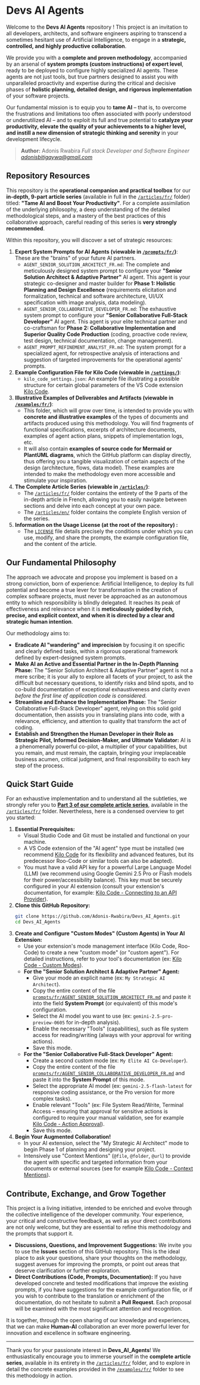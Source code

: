 # Devs AI Agents

Welcome to the **Devs AI Agents** repository !
This project is an invitation to all developers, architects, and software engineers aspiring to transcend a sometimes hesitant use of Artificial Intelligence, to engage in a **strategic, controlled, and highly productive collaboration**.

We provide you with a **complete and proven methodology**, accompanied by an arsenal of **system prompts (custom instructions) of expert level**, ready to be deployed to configure highly specialized AI agents. These agents are not just tools, but true partners designed to assist you with unparalleled proactivity and expertise during the critical and decisive phases of **holistic planning, detailed design, and rigorous implementation** of your software projects.

Our fundamental mission is to equip you to **tame AI** – that is, to overcome the frustrations and limitations too often associated with poorly understood or underutilized AI – and to exploit its full and true potential to **catalyze your productivity, elevate the quality of your achievements to a higher level, and instill a new dimension of strategic thinking and serenity** in your development lifecycle.

> **Author:** Adonis Rwabira
*Full stack Developer and Software Engineer*
*adonisbitigaywa@gmail.com*

## Repository Resources

This repository is the **operational companion and practical toolbox** for our **in-depth, 9-part article series** (available in full in the [`/articles/fr/`](./articles/fr/) folder) titled: **"Tame AI and Boost Your Productivity"**. For a complete assimilation of the underlying philosophy, a deep understanding of the detailed methodological steps, and a mastery of the best practices of this collaborative approach, careful reading of this series is **very strongly recommended**.

Within this repository, you will discover a set of strategic resources:

1.  **Expert System Prompts for AI Agents (viewable in [`/prompts/fr/`](./prompts/fr/))**: These are the "brains" of your future AI partners.
    *   `AGENT_SENIOR_SOLUTION_ARCHITECT_FR.md`: The complete and meticulously designed system prompt to configure your **"Senior Solution Architect & Adaptive Partner"** AI agent. This agent is your strategic co-designer and master builder for **Phase 1: Holistic Planning and Design Excellence** (requirements elicitation and formalization, technical and software architecture, UI/UX specification with image analysis, data modeling).
    *   `AGENT_SENIOR_COLLABORATIVE_DEVELOPER_FR.md`: The exhaustive system prompt to configure your **"Senior Collaborative Full-Stack Developer"** AI agent. This agent is your elite technical partner and co-craftsman for **Phase 2: Collaborative Implementation and Superior Quality Code Production** (coding, proactive code review, test design, technical documentation, change management).
    *   `AGENT_PROMPT_REFINEMENT_ANALYST_FR.md`: The system prompt for a specialized agent, for retrospective analysis of interactions and suggestion of targeted improvements for the operational agents' prompts.
2.  **Example Configuration File for Kilo Code (viewable in [`/settings/`](./settings/))**:
    *   `kilo_code_settings.json`: An example file illustrating a possible structure for certain global parameters of the VS Code extension [Kilo Code](https://kilocode.ai/).
3.  **Illustrative Examples of Deliverables and Artifacts (viewable in [`/examples/fr/`](./examples/fr/))**:
    *   This folder, which will grow over time, is intended to provide you with **concrete and illustrative examples** of the types of documents and artifacts produced using this methodology. You will find fragments of functional specifications, excerpts of architecture documents, examples of agent action plans, snippets of implementation logs, etc.
    *   It will also contain **examples of source code for Mermaid or PlantUML diagrams**, which the GitHub platform can display directly, thus offering you a tangible visualization of certain aspects of the design (architecture, flows, data model). These examples are intended to make the methodology even more accessible and stimulate your inspiration.
4.  **The Complete Article Series (viewable in [`/articles/`](./articles/))**:
    *   The [`/articles/fr/`](./articles/fr/) folder contains the entirety of the 9 parts of the in-depth article in French, allowing you to easily navigate between sections and delve into each concept at your own pace.
    *   The [`/articles/en/`](./articles/en/) folder contains the complete English version of the series.
5.  **Information on the Usage License (at the root of the repository) :**
    *   The [`LICENSE`](./LICENSE) file details precisely the conditions under which you can use, modify, and share the prompts, the example configuration file, and the content of the article.

## Our Fundamental Philosophy

The approach we advocate and propose you implement is based on a strong conviction, born of experience: Artificial Intelligence, to deploy its full potential and become a true lever for transformation in the creation of complex software projects, must never be approached as an autonomous entity to which responsibility is blindly delegated. It reaches its peak of effectiveness and relevance when it is **meticulously guided by rich, precise, and explicit context, and when it is directed by a clear and strategic human intention**.

Our methodology aims to:

*   **Eradicate AI "wandering" and imprecision** by focusing it on specific and clearly defined tasks, within a rigorous operational framework defined by expert-designed system prompts.
*   **Make AI an Active and Essential Partner in the In-Depth Planning Phase:** The "Senior Solution Architect & Adaptive Partner" agent is not a mere scribe; it is your ally to explore all facets of your project, to ask the difficult but necessary questions, to identify risks and blind spots, and to co-build documentation of exceptional exhaustiveness and clarity *even before the first line of application code is considered*.
*   **Streamline and Enhance the Implementation Phase:** The "Senior Collaborative Full-Stack Developer" agent, relying on this solid gold documentation, then assists you in translating plans into code, with a relevance, efficiency, and attention to quality that transform the act of coding.
*   **Establish and Strengthen the Human Developer in their Role as Strategic Pilot, Informed Decision-Maker, and Ultimate Validator:** AI is a phenomenally powerful co-pilot, a multiplier of your capabilities, but you remain, and must remain, the captain, bringing your irreplaceable business acumen, critical judgment, and final responsibility to each key step of the process.

## Quick Start Guide

For an exhaustive implementation and to understand all the subtleties, we strongly refer you to [**Part 3 of our complete article series**](./articles/fr/part3_guide_pratique_configuration_kilo_code.md), available in the [`/articles/fr/`](./articles/fr/) folder. Nevertheless, here is a condensed overview to get you started:

1.  **Essential Prerequisites:**
    *   Visual Studio Code and Git must be installed and functional on your machine.
    *   A VS Code extension of the "AI agent" type must be installed (we recommend [Kilo Code](https://kilocode.ai/) for its flexibility and advanced features, but its predecessor Roo-Code or similar tools can also be adapted).
    *   You must have a valid API key for a powerful Large Language Model (LLM) (we recommend using Google Gemini 2.5 Pro or Flash models for their power/accessibility balance). This key must be securely configured in your AI extension (consult your extension's documentation, for example: [Kilo Code - Connecting to an API Provider](https://kilocode.ai/docs/getting-started/connecting-api-provider)).
2.  **Clone this GitHub Repository:**
    ```bash
    git clone https://github.com/Adonis-Rwabira/Devs_AI_Agents.git
    cd Devs_AI_Agents
    ```
3.  **Create and Configure "Custom Modes" (Custom Agents) in Your AI Extension:**
    *   Use your extension's mode management interface (Kilo Code, Roo-Code) to create a new "custom mode" (or "custom agent"). For detailed instructions, refer to your tool's documentation (ex: [Kilo Code - Custom Modes](https://kilocode.ai/docs/features/custom-modes)).
    *   **For the "Senior Solution Architect & Adaptive Partner" Agent:**
        *   Give your mode an explicit name (ex: `My Strategic AI Architect`).
        *   Copy the entire content of the file [`prompts/fr/AGENT_SENIOR_SOLUTION_ARCHITECT_FR.md`](./prompts/fr/AGENT_SENIOR_SOLUTION_ARCHITECT_FR.md) and paste it into the field **System Prompt** (or equivalent) of this mode's configuration.
        *   Select the AI model you want to use (ex: `gemini-2.5-pro-preview-0605` for in-depth analysis).
        *   Enable the necessary "Tools" (capabilities), such as file system access for reading/writing (always with your approval for writing actions).
        *   Save this mode.
    *   **For the "Senior Collaborative Full-Stack Developer" Agent:**
        *   Create a second custom mode (ex: `My Elite AI Co-Developer`).
        *   Copy the entire content of the file [`prompts/fr/AGENT_SENIOR_COLLABORATIVE_DEVELOPER_FR.md`](./prompts/fr/AGENT_SENIOR_COLLABORATIVE_DEVELOPER_FR.md) and paste it into the **System Prompt** of this mode.
        *   Select the appropriate AI model (ex: `gemini-2.5-flash-latest` for responsive coding assistance, or the Pro version for more complex tasks).
        *   Enable relevant "Tools" (ex: File System Read/Write, Terminal Access – ensuring that approval for sensitive actions is configured to require your manual validation, see for example [Kilo Code - Action Approval](https://kilocode.ai/docs/features/auto-approving-actions)).
        *   Save this mode.
4.  **Begin Your Augmented Collaboration!**
    *   In your AI extension, select the "My Strategic AI Architect" mode to begin Phase 1 of planning and designing your project.
    *   Intensively use "Context Mentions" (`@file`, `@folder`, `@url`) to provide the agent with specific and targeted information from your documents or external sources (see for example [Kilo Code - Context Mentions](https://kilocode.ai/docs/basic-usage/context-mentions)).

## Contribute, Exchange, and Grow Together

This project is a living initiative, intended to be enriched and evolve through the collective intelligence of the developer community. Your experience, your critical and constructive feedback, as well as your direct contributions are not only welcome, but they are essential to refine this methodology and the prompts that support it.

*   **Discussions, Questions, and Improvement Suggestions:** We invite you to use the **Issues** section of this GitHub repository. This is the ideal place to ask your questions, share your thoughts on the methodology, suggest avenues for improving the prompts, or point out areas that deserve clarification or further exploration.
*   **Direct Contributions (Code, Prompts, Documentation):** If you have developed concrete and tested modifications that improve the existing prompts, if you have suggestions for the example configuration file, or if you wish to contribute to the translation or enrichment of the documentation, do not hesitate to submit a **Pull Request**. Each proposal will be examined with the most significant attention and recognition.

It is together, through the open sharing of our knowledge and experiences, that we can make **Human-AI** collaboration an ever more powerful lever for innovation and excellence in software engineering.

---

Thank you for your passionate interest in **Devs_AI_Agents**! We enthusiastically encourage you to immerse yourself in the **complete article series**, available in its entirety in the [`/articles/fr/`](./articles/fr/) folder, and to explore in detail the concrete examples provided in the [`/examples/fr/`](./examples/fr/) folder to see this methodology in action.
